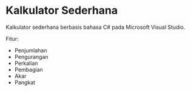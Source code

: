 # Kalkulator Sederhana
Kalkulator sederhana berbasis bahasa C# pada Microsoft Visual Studio.

Fitur:
* Penjumlahan
* Pengurangan
* Perkalian
* Pembagian
* Akar
* Pangkat
